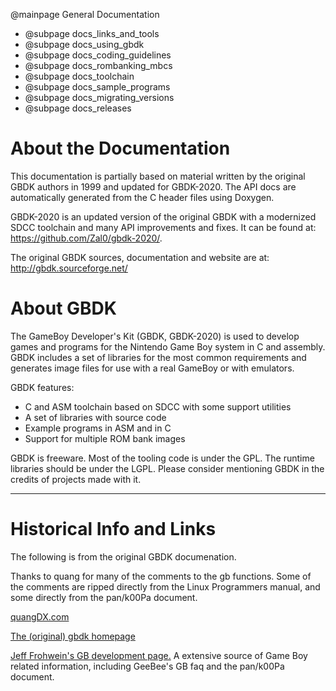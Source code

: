 @mainpage General Documentation

- @subpage docs_links_and_tools
- @subpage docs_using_gbdk
- @subpage docs_coding_guidelines
- @subpage docs_rombanking_mbcs
- @subpage docs_toolchain
- @subpage docs_sample_programs
- @subpage docs_migrating_versions
- @subpage docs_releases


# About the Documentation
This documentation is partially based on material written by the original GBDK authors in 1999 and updated for GBDK-2020. The API docs are automatically generated from the C header files using Doxygen.

GBDK-2020 is an updated version of the original GBDK with a modernized SDCC toolchain and many API improvements and fixes. It can be found at: https://github.com/Zal0/gbdk-2020/.

The original GBDK sources, documentation and website are at: http://gbdk.sourceforge.net/


# About GBDK
The GameBoy Developer's Kit (GBDK, GBDK-2020) is used to develop games and programs for the Nintendo Game Boy system in C and assembly. GBDK includes a set of libraries for the most common requirements and generates image files for use with a real GameBoy or with emulators.

GBDK features:
 - C and ASM toolchain based on SDCC with some support utilities
 - A set of libraries with source code
 - Example programs in ASM and in C
 - Support for multiple ROM bank images

GBDK is freeware. Most of the tooling code is under the GPL. The runtime libraries should be under the LGPL. Please consider mentioning GBDK in the credits of projects made with it.

- - - - - -

# Historical Info and Links

The following is from the original GBDK documenation.

Thanks to quang for many of the comments to the gb functions.  Some
of the comments are ripped directly from the Linux Programmers
manual, and some directly from the pan/k00Pa document.

<a href="http://quangdx.com/">quangDX.com</a>

<a href="http://gbdk.sourceforge.net/">The (original) gbdk homepage</a>

<a href="http://www.devrs.com/gb/">Jeff Frohwein's GB development page.</a>
A extensive source of Game Boy related information, including GeeBee's GB faq and the pan/k00Pa document.

